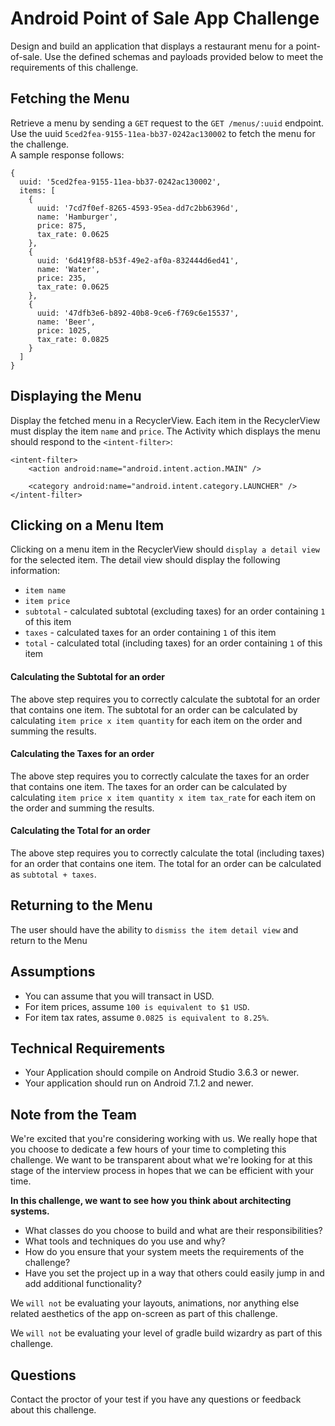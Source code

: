 # Android Point of Sale App Challenge
Design and build an application that displays a restaurant menu for a point-of-sale. Use the defined schemas and payloads provided below to meet the requirements of this challenge.

## Fetching the Menu
Retrieve a menu by sending a `GET` request to the `GET /menus/:uuid` endpoint.  
Use the uuid `5ced2fea-9155-11ea-bb37-0242ac130002` to fetch the menu for the challenge.  
A sample response follows:
```
{
  uuid: '5ced2fea-9155-11ea-bb37-0242ac130002',
  items: [
    {
      uuid: '7cd7f0ef-8265-4593-95ea-dd7c2bb6396d',
      name: 'Hamburger',
      price: 875,
      tax_rate: 0.0625
    },
    {
      uuid: '6d419f88-b53f-49e2-af0a-832444d6ed41',
      name: 'Water',
      price: 235,
      tax_rate: 0.0625
    },
    {
      uuid: '47dfb3e6-b892-40b8-9ce6-f769c6e15537',
      name: 'Beer',
      price: 1025,
      tax_rate: 0.0825
    }
  ]
}
```

## Displaying the Menu
Display the fetched menu in a RecyclerView.  Each item in the RecyclerView must display the item `name` and `price`.  The Activity which displays the menu should respond to the `<intent-filter>`:
```
<intent-filter>
    <action android:name="android.intent.action.MAIN" />

    <category android:name="android.intent.category.LAUNCHER" />
</intent-filter>
```

## Clicking on a Menu Item
Clicking on a menu item in the RecyclerView should `display a detail view` for the selected item.  The detail view should display the following information:
- `item name`
- `item price`
- `subtotal` - calculated subtotal (excluding taxes) for an order containing `1` of this item
- `taxes` - calculated taxes for an order containing `1` of this item
- `total` - calculated total (including taxes) for an order containing `1` of this item

#### Calculating the Subtotal for an order
The above step requires you to correctly calculate the subtotal for an order that contains one item.
The subtotal for an order can be calculated by calculating `item price x item quantity` for each item on the order and summing the results.

#### Calculating the Taxes for an order
The above step requires you to correctly calculate the taxes for an order that contains one item.
The taxes for an order can be calculated by calculating `item price x item quantity x item tax_rate` for each item on the order and summing the results.

#### Calculating the Total for an order
The above step requires you to correctly calculate the total (including taxes) for an order that contains one item.
The total for an order can be calculated as `subtotal + taxes`.

## Returning to the Menu
The user should have the ability to `dismiss the item detail view` and return to the Menu

## Assumptions
* You can assume that you will transact in USD.
* For item prices, assume `100 is equivalent to $1 USD`.
* For item tax rates, assume `0.0825 is equivalent to 8.25%`.

## Technical Requirements
* Your Application should compile on Android Studio 3.6.3 or newer.
* Your application should run on Android 7.1.2 and newer.

## Note from the Team
We're excited that you're considering working with us.  We really hope that you choose to dedicate a few hours of your time to completing this challenge.  We want to be transparent about what we're looking for at this stage of the interview process in hopes that we can be efficient with your time.

**In this challenge, we want to see how you think about architecting systems.**
- What classes do you choose to build and what are their responsibilities?
- What tools and techniques do you use and why?
- How do you ensure that your system meets the requirements of the challenge?
- Have you set the project up in a way that others could easily jump in and add additional functionality?

We `will not` be evaluating your layouts, animations, nor anything else related aesthetics of the app on-screen as part of this challenge.

We `will not` be evaluating your level of gradle build wizardry as part of this challenge.

## Questions
Contact the proctor of your test if you have any questions or feedback about this challenge.


